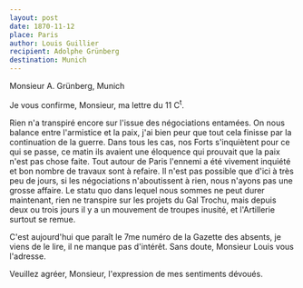 ```yaml
---
layout: post
date: 1870-11-12
place: Paris
author: Louis Guillier
recipient: Adolphe Grünberg
destination: Munich
---
```


Monsieur A. Grünberg, Munich


Je vous confirme, Monsieur, ma lettre du 11 C<sup>t</sup>.

Rien n'a transpiré encore sur l'issue des négociations entamées. On nous
balance entre l'armistice et la paix, j'ai bien peur que tout cela finisse par
la continuation de la guerre. Dans tous les cas, nos Forts s'inquiètent pour ce
qui se passe, ce matin ils avaient une éloquence qui prouvait que la paix n'est
pas chose faite. Tout autour de Paris l'ennemi a été vivement inquiété et bon
nombre de travaux sont à refaire. Il n'est pas possible que d'ici à très peu de
jours, si les négociations n'aboutissent à rien, nous n'ayons pas une grosse
affaire. Le statu quo dans lequel nous sommes ne peut durer maintenant, rien ne
transpire sur les projets du Gal Trochu, mais depuis deux ou trois jours il
y a un mouvement de troupes inusité, et l'Artillerie surtout se remue.

C'est aujourd'hui que paraît le 7me numéro de la Gazette des absents, je viens
de le lire, il ne manque pas d'intérêt. Sans doute, Monsieur Louis vous
l'adresse.


Veuillez agréer, Monsieur, l'expression de mes sentiments dévoués.
